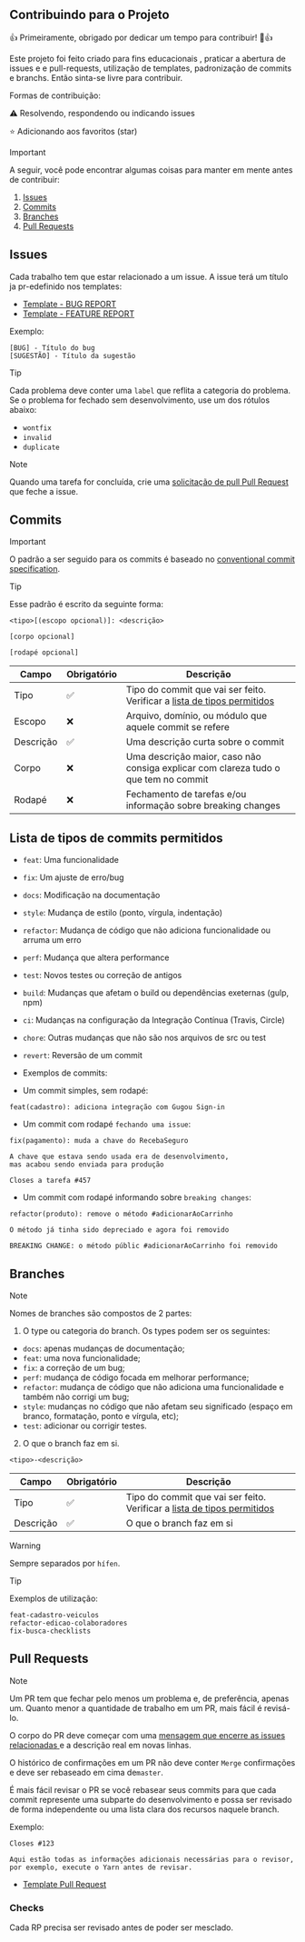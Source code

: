 ## Contribuindo para o Projeto

👍 Primeiramente, obrigado por dedicar um tempo para contribuir! 🎉👍

Este projeto foi feito criado para fins educacionais , praticar a abertura de issues e e pull-requests, utilização de templates, padronização de commits e branchs. Então sinta-se livre para contribuir. 

Formas de contribuição:

⚠️ Resolvendo, respondendo ou indicando issues

⭐ Adicionando aos favoritos (star)

> [!IMPORTANT]
> A seguir, você pode encontrar algumas coisas para manter em mente antes de contribuir:

1. [Issues](#issues)
2. [Commits](#commits)
3. [Branches](#branches)
4. [Pull Requests](#pull-requests)

## Issues

Cada trabalho tem que estar relacionado a um issue. A issue terá um título ja pr-edefinido nos templates:

- [Template - BUG REPORT](.github/ISSUE_TEMPLATE/bug_report.md)
- [Template - FEATURE REPORT](.github/ISSUE_TEMPLATE/feature_request.md)

Exemplo:
```
[BUG] - Título do bug
[SUGESTÃO] - Título da sugestão
```
> [!TIP]
> Cada problema deve conter uma `label` que reflita a categoria do problema. 
> Se o problema for fechado sem desenvolvimento, use um dos rótulos abaixo:

- `wontfix`
- `invalid`
- `duplicate`

> [!NOTE]
> Quando uma tarefa for concluída, crie uma [solicitação de pull Pull Request](#pull-requests) que feche a issue.

## Commits

> [!IMPORTANT]
> O padrão a ser seguido para os commits é baseado no [conventional commit specification](https://www.conventionalcommits.org/en/v1.0.0-beta.2/). 

> [!TIP]
> Esse padrão é escrito da seguinte forma:

```
<tipo>[(escopo opcional)]: <descrição>

[corpo opcional]

[rodapé opcional]
```

| Campo     | Obrigatório | Descrição |
| --------- | ----------- | --------- |
| Tipo      |     ✅      | Tipo do commit que vai ser feito. Verificar a [lista de tipos permitidos](#lista-de-tipos-de-commits-permitidos) |
| Escopo    |     ❌      | Arquivo, domínio, ou módulo que aquele commit se refere |
| Descrição |     ✅      | Uma descrição curta sobre o commit |
| Corpo     |     ❌      | Uma descrição maior, caso não consiga explicar com clareza tudo o que tem no commit |
| Rodapé    |     ❌      | Fechamento de tarefas e/ou informação sobre breaking changes |


## Lista de tipos de commits permitidos

- `feat`: Uma funcionalidade
- `fix`: Um ajuste de erro/bug
- `docs`: Modificação na documentação
- `style`: Mudança de estilo (ponto, vírgula, indentação)
- `refactor`: Mudança de código que não adiciona funcionalidade ou arruma um erro
- `perf`: Mudança que altera performance
- `test`: Novos testes ou correção de antigos
- `build`: Mudanças que afetam o build ou dependências exeternas (gulp, npm)
- `ci`: Mudanças na configuração da Integração Contínua (Travis, Circle)
- `chore`: Outras mudanças que não são nos arquivos de src ou test
- `revert`: Reversão de um commit

- Exemplos de commits:

- Um commit simples, sem rodapé:

```
feat(cadastro): adiciona integração com Gugou Sign-in
```

- Um commit com rodapé `fechando uma issue`:

```
fix(pagamento): muda a chave do RecebaSeguro

A chave que estava sendo usada era de desenvolvimento,
mas acabou sendo enviada para produção

Closes a tarefa #457
```

- Um commit com rodapé informando sobre `breaking changes`:

```
refactor(produto): remove o método #adicionarAoCarrinho

O método já tinha sido depreciado e agora foi removido

BREAKING CHANGE: o método públic #adicionarAoCarrinho foi removido
```

## Branches

> [!NOTE]
> Nomes de branches são compostos de 2 partes:

1. O type ou categoria do branch. Os types podem ser os seguintes:

- `docs`: apenas mudanças de documentação;
- `feat`: uma nova funcionalidade;
- `fix`: a correção de um bug;
- `perf`: mudança de código focada em melhorar performance;
- `refactor`: mudança de código que não adiciona uma funcionalidade e também não corrigi um bug;
- `style`: mudanças no código que não afetam seu significado (espaço em branco, formatação, ponto e vírgula, etc);
- `test`: adicionar ou corrigir testes.

2. O que o branch faz em si.


```
<tipo>-<descrição>

```


| Campo     | Obrigatório | Descrição |
| --------- | ----------- | --------- |
| Tipo      |     ✅      | Tipo do commit que vai ser feito. Verificar a [lista de tipos permitidos](#lista-de-tipos-de-commits-permitidos) |
| Descrição |     ✅      | O que o branch faz em si |

> [!WARNING]
> Sempre separados por `hífen`.

> [!TIP]
> Exemplos de utilização:

```
feat-cadastro-veiculos
refactor-edicao-colaboradores
fix-busca-checklists
```

## Pull Requests

> [!NOTE]
> Um PR tem que fechar pelo menos um problema e, de preferência, apenas um. Quanto menor a quantidade de trabalho em um PR, mais fácil é revisá-lo.

O corpo do PR deve começar com uma [mensagem que encerre as issues relacionadas ](https://docs.github.com/pt/issues/tracking-your-work-with-issues/linking-a-pull-request-to-an-issue) e a descrição real em novas linhas.

O histórico de confirmações em um PR não deve conter  `Merge` confirmações e deve ser rebaseado em cima de`master`.

É mais fácil revisar o PR se você rebasear seus commits para que cada commit represente uma subparte do desenvolvimento e possa ser revisado de forma independente ou uma lista clara dos recursos naquele branch.

Exemplo:
```
Closes #123

Aqui estão todas as informações adicionais necessárias para o revisor, por exemplo, execute o Yarn antes de revisar.
```

- [Template Pull Request](.github/pull_request_template.md)

### Checks

Cada RP precisa ser revisado antes de poder ser mesclado.